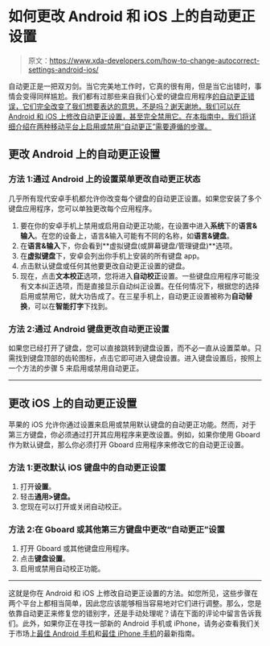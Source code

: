 # 如何更改 Android 和 iOS 上的自动更正设置

> 原文：<https://www.xda-developers.com/how-to-change-autocorrect-settings-android-ios/>

自动更正是一把双刃剑。当它完美地工作时，它真的很有用，但是当它出错时，事情会变得同样尴尬。我们都有过那些来自我们心爱的键盘应用程序[的自动更正错误，它们完全改变了我们想要表达的意思，不是吗？谢天谢地，我们可以在 Android 和 iOS 上修改自动更正设置，甚至完全禁用它。在本指南中，我们将详细介绍在两种移动平台上启用或禁用“自动更正”需要遵循的步骤。](https://www.xda-developers.com/best-android-keyboard/)

## 更改 Android 上的自动更正设置

### 方法 1:通过 Android 上的设置菜单更改自动更正状态

几乎所有现代安卓手机都允许你改变每个键盘的自动更正设置。如果您安装了多个键盘应用程序，您可以单独更改每个应用程序。

1.  要在你的安卓手机上禁用或启用自动更正功能，在设置中进入**系统**下的**语言&输入**。在您的设备上，语言&输入可能有不同的名称，如**语言&键盘**。
2.  在**语言&输入**下，你会看到**虚拟键盘(或屏幕键盘/管理键盘)**选项。
3.  在**虚拟键盘**下，安卓会列出你手机上安装的所有键盘 app。
4.  点击默认键盘或任何其他要更改自动更正设置的键盘。
5.  现在，点击**文本校正**选项，您将进入**自动校正**设置。一些键盘应用程序可能没有文本纠正选项，而是直接显示自动纠正设置。在任何情况下，根据您的选择启用或禁用它，就大功告成了。在三星手机上，自动更正设置被称为**自动替换**，可以在**智能打字**下找到。

### 方法 2:通过 Android 键盘更改自动更正设置

如果您已经打开了键盘，您可以直接跳转到键盘设置，而不必一直从设置菜单。只需找到键盘顶部的齿轮图标，点击它即可进入键盘设置。进入键盘设置后，按照上一个方法的步骤 5 来启用或禁用自动更正。

* * *

## 更改 iOS 上的自动更正设置

苹果的 iOS 允许你通过设置来启用或禁用默认键盘的自动更正功能。然而，对于第三方键盘，你必须通过打开其应用程序来更改设置。例如，如果你使用 Gboard 作为默认键盘，那么你必须打开 Gboard 应用程序来修改它的自动更正设置。

### 方法 1:更改默认 iOS 键盘中的自动更正设置

1.  打开**设置**。
2.  轻击**通用>键盘。**
3.  您现在可以打开或关闭自动校正。

### 方法 2:在 Gboard 或其他第三方键盘中更改“自动更正”设置

1.  打开 Gboard 或其他键盘应用程序。
2.  点击**键盘设置**。
3.  启用或禁用自动校正功能。

* * *

这就是你在 Android 和 iOS 上修改自动更正设置的方法。如您所见，这些步骤在两个平台上都相当简单，因此您应该能够相当容易地对它们进行调整。那么，您是依靠自动更正来修复您的错别字，还是手动处理呢？请在下面的评论中留言告诉我们。此外，如果你正在寻找一部新的 Android 手机或 iPhone，请务必查看我们关于市场上[最佳 Android 手机](https://www.xda-developers.com/best-android-phones/)和[最佳 iPhone 手机](https://www.xda-developers.com/best-iphone/)的最新指南。